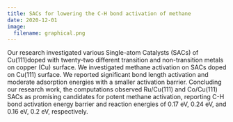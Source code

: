 ```yaml
---
title: SACs for lowering the C-H bond activation of methane
date: 2020-12-01
image:
  filename: graphical.png
---
```

Our research investigated various Single-atom Catalysts (SACs) of Cu(111)doped with twenty-two different transition and non-transition metals on copper (Cu) surface. We investigated methane activation on SACs doped on Cu(111) surface. We reported significant bond length activation and moderate adsorption energies with a smaller activation barrier. Concluding our research work, the computations observed Ru/Cu(111) and Co/Cu(111) SACs as promising candidates for potent methane activation, reporting C-H bond activation energy barrier and reaction energies of 0.17 eV, 0.24 eV, and 0.16 eV, 0.2 eV, respectively.